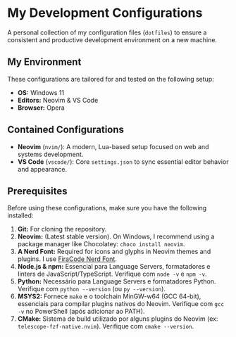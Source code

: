 # My Development Configurations

A personal collection of my configuration files (`dotfiles`) to ensure a consistent and productive development environment on a new machine.

## My Environment

These configurations are tailored for and tested on the following setup:

* **OS:** Windows 11
* **Editors:** Neovim & VS Code
* **Browser:** Opera

## Contained Configurations

* **Neovim** (`nvim/`): A modern, Lua-based setup focused on web and systems development.
* **VS Code** (`vscode/`): Core `settings.json` to sync essential editor behavior and appearance.

## Prerequisites

Before using these configurations, make sure you have the following installed:

1.  **Git:** For cloning the repository.
2.  **Neovim:** (Latest stable version). On Windows, I recommend using a package manager like Chocolatey: `choco install neovim`.
3.  **A Nerd Font:** Required for icons and glyphs in Neovim themes and plugins. I use [FiraCode Nerd Font](https://www.nerdfonts.com/font-downloads).
4.  **Node.js & npm:** Essencial para Language Servers, formatadores e linters de JavaScript/TypeScript. Verifique com `node -v` e `npm -v`.
5.  **Python:** Necessário para Language Servers e formatadores Python. Verifique com `python --version` (ou `py --version`).
6.  **MSYS2:** Fornece `make` e o toolchain MinGW-w64 (GCC 64-bit), essenciais para compilar plugins nativos do Neovim. Verifique com `gcc -v` no PowerShell (após adicionar ao PATH).
7.  **CMake:** Sistema de build utilizado por alguns plugins do Neovim (ex: `telescope-fzf-native.nvim`). Verifique com `cmake --version`.
